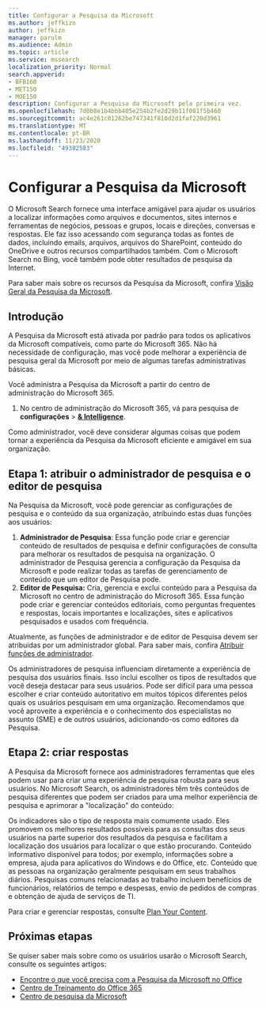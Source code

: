 ```yaml
---
title: Configurar a Pesquisa da Microsoft
ms.author: jeffkizn
author: jeffkizn
manager: parulm
ms.audience: Admin
ms.topic: article
ms.service: mssearch
localization_priority: Normal
search.appverid:
- BFB160
- MET150
- MOE150
description: Configurar a Pesquisa da Microsoft pela primeira vez.
ms.openlocfilehash: 7d0b8e1b4bbb405e254b2fe2d29b11f081f5b460
ms.sourcegitcommit: ac4e261c01262be747341f810d2d1faf220d3961
ms.translationtype: MT
ms.contentlocale: pt-BR
ms.lasthandoff: 11/23/2020
ms.locfileid: "49382583"
---
```

# <a name="set-up-microsoft-search"></a>Configurar a Pesquisa da Microsoft

O Microsoft Search fornece uma interface amigável para ajudar os usuários a localizar informações como arquivos e documentos, sites internos e ferramentas de negócios, pessoas e grupos, locais e direções, conversas e respostas. Ele faz isso acessando com segurança todas as fontes de dados, incluindo emails, arquivos, arquivos do SharePoint, conteúdo do OneDrive e outros recursos compartilhados também. Com o Microsoft Search no Bing, você também pode obter resultados de pesquisa da Internet.

Para saber mais sobre os recursos da Pesquisa da Microsoft, confira [Visão Geral da Pesquisa da Microsoft](overview-microsoft-search.md).

## <a name="get-started"></a>Introdução

A Pesquisa da Microsoft está ativada por padrão para todos os aplicativos da Microsoft compatíveis, como parte do Microsoft 365. Não há necessidade de configuração, mas você pode melhorar a experiência de pesquisa geral da Microsoft por meio de algumas tarefas administrativas básicas.

Você administra a Pesquisa da Microsoft a partir do centro de administração do Microsoft 365.

1. No centro de administração do Microsoft 365, vá para pesquisa de **configurações**  >  [**& Intelligence**](https://admin.microsoft.com/Adminportal/Home#/MicrosoftSearch).

Como administrador, você deve considerar algumas coisas que podem tornar a experiência da Pesquisa da Microsoft eficiente e amigável em sua organização.

## <a name="step-1-assign-search-admin-and-search-editor"></a>Etapa 1: atribuir o administrador de pesquisa e o editor de pesquisa

Na Pesquisa da Microsoft, você pode gerenciar as configurações de pesquisa e o conteúdo da sua organização, atribuindo estas duas funções aos usuários:

1. **Administrador de Pesquisa**: Essa função pode criar e gerenciar conteúdo de resultados de pesquisa e definir configurações de consulta para melhorar os resultados de pesquisa na organização. O administrador de Pesquisa gerencia a configuração da Pesquisa da Microsoft e pode realizar todas as tarefas de gerenciamento de conteúdo que um editor de Pesquisa pode.
2. **Editor de Pesquisa:** Cria, gerencia e exclui conteúdo para a Pesquisa da Microsoft no centro de administração do Microsoft 365. Essa função pode criar e gerenciar conteúdos editoriais, como perguntas frequentes e respostas, locais importantes e localizações, sites e aplicativos pesquisados e usados com frequência.

Atualmente, as funções de administrador e de editor de Pesquisa devem ser atribuídas por um administrador global. Para saber mais, confira [Atribuir funções de administrador](https://docs.microsoft.com/office365/admin/add-users/assign-admin-roles?view=o365-worldwide).

Os administradores de pesquisa influenciam diretamente a experiência de pesquisa dos usuários finais. Isso inclui escolher os tipos de resultados que você deseja destacar para seus usuários. Pode ser difícil para uma pessoa escolher e criar conteúdo autoritativo em muitos tópicos diferentes pelos quais os usuários pesquisam em uma organização. Recomendamos que você aproveite a experiência e o conhecimento dos especialistas no assunto (SME) e de outros usuários, adicionando-os como editores da Pesquisa.

## <a name="step-2-create-answers"></a>Etapa 2: criar respostas

A Pesquisa da Microsoft fornece aos administradores ferramentas que eles podem usar para criar uma experiência de pesquisa robusta para seus usuários. No Microsoft Search, os administradores têm três conteúdos de pesquisa diferentes que podem ser criados para uma melhor experiência de pesquisa e aprimorar a "localização" do conteúdo:

Os indicadores são o tipo de resposta mais comumente usado. Eles promovem os melhores resultados possíveis para as consultas dos seus usuários na parte superior dos resultados da pesquisa e facilitam a localização dos usuários para localizar o que estão procurando.
Conteúdo informativo disponível para todos; por exemplo, informações sobre a empresa, ajuda para aplicativos do Windows e do Office, etc. Conteúdo que as pessoas na organização geralmente pesquisam em seus trabalhos diários. Pesquisas comuns relacionadas ao trabalho incluem benefícios de funcionários, relatórios de tempo e despesas, envio de pedidos de compras e obtenção de ajuda de serviços de TI.

Para criar e gerenciar respostas, consulte [Plan Your Content](plan-your-content.md).

## <a name="next-steps"></a>Próximas etapas

Se quiser saber mais sobre como os usuários usarão o Microsoft Search, consulte os seguintes artigos:

- [Encontre o que você precisa com a Pesquisa da Microsoft no Office](https://support.office.com/article/find-what-you-need-with-microsoft-search-in-office-2457d4d8-48a8-4ad4-ab89-5a0657aa8446)
- [Centro de Treinamento do Office 365](https://support.office.com/office-training-center)
- [Centro de pesquisa da Microsoft](https://support.office.com/article/-working-title-microsoft-search-center-b8bf5a2c-7515-40a9-9a6a-b8ed382c86bc)
